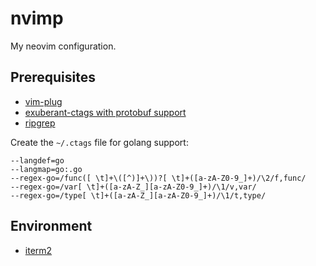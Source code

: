 # nvimp
My neovim configuration.

## Prerequisites

- [vim-plug](https://github.com/junegunn/vim-plug)
- [exuberant-ctags with protobuf support](https://github.com/mrbiggfoot/exuberant-ctags)
- [ripgrep](https://github.com/BurntSushi/ripgrep)

Create the `~/.ctags` file for golang support:
```
--langdef=go
--langmap=go:.go
--regex-go=/func([ \t]+\([^)]+\))?[ \t]+([a-zA-Z0-9_]+)/\2/f,func/
--regex-go=/var[ \t]+([a-zA-Z_][a-zA-Z0-9_]+)/\1/v,var/
--regex-go=/type[ \t]+([a-zA-Z_][a-zA-Z0-9_]+)/\1/t,type/
```

## Environment

- [iterm2](https://www.iterm2.com)
